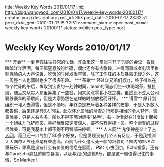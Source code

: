 title: Weekly Key Words 2010/01/17
link: http://blog.wangyaodi.com/2010/01/17/weekly-key-words-20100117/
creator: yorzi
description: 
post_id: 358
post_date: 2010-01-17 23:32:51
post_date_gmt: 2010-01-17 15:32:51
comment_status: open
post_name: weekly-key-words-20100117
status: publish
post_type: post

# Weekly Key Words 2010/01/17

*** 开会** 一到年底往往异常的忙碌，印象里这一周似乎开了无尽的会议，昏昏暗暗洋洋洒洒，每天都窒息般的忙碌，偶尔还会有点急躁，冲着同事或者电话里推销保险的人大声说话，吃饭的时候发发牢骚，除了工作狂的本质暴露无疑之外，这一周整个人也同时也少了很多乐趣。 *** 茶歇** 经过众兄弟们努力，终于得以在每个忙碌的午后，争取到宝贵的一刻钟时间，team的同志们坐一块喝喝茶，扯扯淡，随后又从每人那里筹集了一些钱，用来买点零食小吃之类，虽然比不过大公司奢侈豪华的茶歇间，但是大家仍然在这样的时刻放松而开怀。 *** 滑雪** 原计划组织一堆人去滑雪，但是不凑巧，年终总是充斥着各种各样的安排，于是大多数人都告假，后来还是有6人同往。此次怀北国际的滑雪之行那是[相当的令人释怀](http://www.dujinfang.com/past/2010/1/16/huai-rou-hua-xue-de-ci-er-shou/)，雪景优美，只是人有些多，所以不得不面对很多“杀手”，有一次我就在11度破上面被一个姐妹儿飞铲而来，幸好我反应速度惊人，要不然有得挂一回。整个滑雪的过程很优美，可是我基本上都不得不用臀部来停顿。 *** 人人网** 鬼使神差又上了[人人网](http://www.renren.com)，而且还一口气加了80多个好友，但是发现没有几个人有反应，于是我推测人人网的人气还真是有些虚高，否则为什么这么死一般的寂静呢？国内的SNS注重玩乐，果真是没有什么有价值的信息在里面。 _**PS**_：小虫回京，Echo搬家，还有与GaryEcho疯狂的暴饮暴食，以及与[7哥](http://www.dujinfang.com)的连输8局，都是这一周值得记住的事情，So Marked!